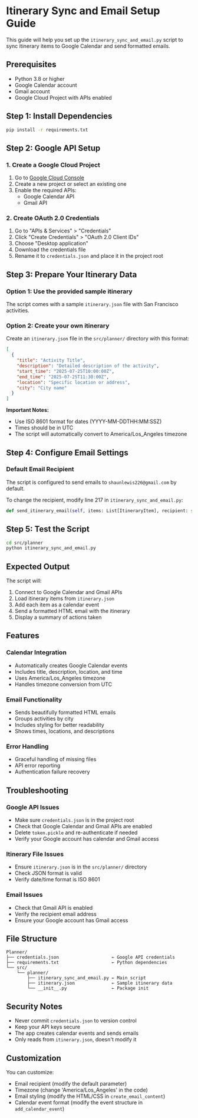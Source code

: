 # Itinerary Sync and Email Setup Guide

This guide will help you set up the `itinerary_sync_and_email.py` script to sync itinerary items to Google Calendar and send formatted emails.

## Prerequisites

- Python 3.8 or higher
- Google Calendar account
- Gmail account
- Google Cloud Project with APIs enabled

## Step 1: Install Dependencies

```bash
pip install -r requirements.txt
```

## Step 2: Google API Setup

### 1. Create a Google Cloud Project
1. Go to [Google Cloud Console](https://console.cloud.google.com/)
2. Create a new project or select an existing one
3. Enable the required APIs:
   - Google Calendar API
   - Gmail API

### 2. Create OAuth 2.0 Credentials
1. Go to "APIs & Services" > "Credentials"
2. Click "Create Credentials" > "OAuth 2.0 Client IDs"
3. Choose "Desktop application"
4. Download the credentials file
5. Rename it to `credentials.json` and place it in the project root

## Step 3: Prepare Your Itinerary Data

### Option 1: Use the provided sample itinerary
The script comes with a sample `itinerary.json` file with San Francisco activities.

### Option 2: Create your own itinerary
Create an `itinerary.json` file in the `src/planner/` directory with this format:

```json
[
  {
    "title": "Activity Title",
    "description": "Detailed description of the activity",
    "start_time": "2025-07-25T10:00:00Z",
    "end_time": "2025-07-25T11:30:00Z",
    "location": "Specific location or address",
    "city": "City name"
  }
]
```

**Important Notes:**
- Use ISO 8601 format for dates (YYYY-MM-DDTHH:MM:SSZ)
- Times should be in UTC
- The script will automatically convert to America/Los_Angeles timezone

## Step 4: Configure Email Settings

### Default Email Recipient
The script is configured to send emails to `shaunlewis226@gmail.com` by default.

To change the recipient, modify line 217 in `itinerary_sync_and_email.py`:

```python
def send_itinerary_email(self, items: List[ItineraryItem], recipient: str = "your-email@gmail.com") -> bool:
```

## Step 5: Test the Script

```bash
cd src/planner
python itinerary_sync_and_email.py
```

## Expected Output

The script will:
1. Connect to Google Calendar and Gmail APIs
2. Load itinerary items from `itinerary.json`
3. Add each item as a calendar event
4. Send a formatted HTML email with the itinerary
5. Display a summary of actions taken

## Features

### Calendar Integration
- Automatically creates Google Calendar events
- Includes title, description, location, and time
- Uses America/Los_Angeles timezone
- Handles timezone conversion from UTC

### Email Functionality
- Sends beautifully formatted HTML emails
- Groups activities by city
- Includes styling for better readability
- Shows times, locations, and descriptions

### Error Handling
- Graceful handling of missing files
- API error reporting
- Authentication failure recovery

## Troubleshooting

### Google API Issues
- Make sure `credentials.json` is in the project root
- Check that Google Calendar and Gmail APIs are enabled
- Delete `token.pickle` and re-authenticate if needed
- Verify your Google account has calendar and Gmail access

### Itinerary File Issues
- Ensure `itinerary.json` is in the `src/planner/` directory
- Check JSON format is valid
- Verify date/time format is ISO 8601

### Email Issues
- Check that Gmail API is enabled
- Verify the recipient email address
- Ensure your Google account has Gmail access

## File Structure

```
Planner/
├── credentials.json                    ← Google API credentials
├── requirements.txt                    ← Python dependencies
└── src/
    └── planner/
        ├── itinerary_sync_and_email.py ← Main script
        ├── itinerary.json              ← Sample itinerary data
        └── __init__.py                 ← Package init
```

## Security Notes

- Never commit `credentials.json` to version control
- Keep your API keys secure
- The app creates calendar events and sends emails
- Only reads from `itinerary.json`, doesn't modify it

## Customization

You can customize:
- Email recipient (modify the default parameter)
- Timezone (change 'America/Los_Angeles' in the code)
- Email styling (modify the HTML/CSS in `create_email_content`)
- Calendar event format (modify the event structure in `add_calendar_event`) 